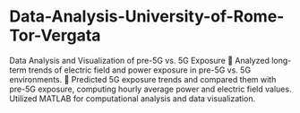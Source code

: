 # Data-Analysis-University-of-Rome-Tor-Vergata
Data Analysis and Visualization of pre-5G vs. 5G Exposure
 Analyzed long-term trends of electric field and power exposure in pre-5G vs. 5G environments.
 Predicted 5G exposure trends and compared them with pre-5G exposure, computing hourly average power and
electric field values. Utilized MATLAB for computational analysis and data visualization.
